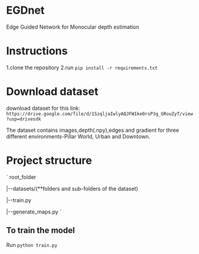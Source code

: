 # EGDnet
Edge Guided Network for Monocular depth estimation

# Instructions
1.clone the repository
2.run `pip install -r requirements.txt`

# Download dataset 
download dataset for this link:
`https://drive.google.com/file/d/1SzqljaIwlyAQJFW1ke0rsP3g_GRouZyT/view?usp=drivesdk`

The dataset contains images,depth(.npy),edges and gradient for three different environments-Pillar World, Urban and Downtown.

# Project structure 

`
root_folder

|--datasets/(**folders and sub-folders of the dataset)

|--train.py

|--generate_maps.py
`

## To train the model
Run `python train.py`
